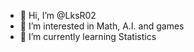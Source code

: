 - 👋 Hi, I’m @LksR02
- 👀 I’m interested in Math, A.I. and games
- 🌱 I’m currently learning Statistics
